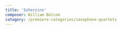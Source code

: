 ```yaml
---
title: 'Scherzino'
composer: William Bolcom
category: /premiere-categories/saxophone-quartets
---
```


